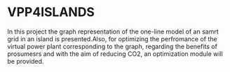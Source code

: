 # VPP4ISLANDS
In this project the graph representation of the one-line model of an samrt grid in an island is presented.Also, for optimizing the perfromance of the virtual power plant corresponding to 
the graph, regarding the benefits of prosumesrs and with the aim of reducing CO2, an optimization module will be provided. 
